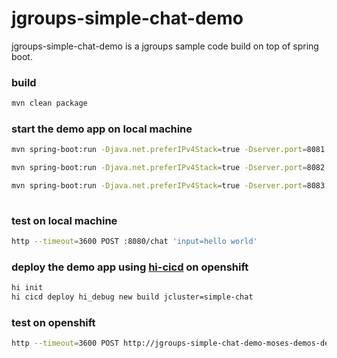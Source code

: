 # jgroups-simple-chat-demo

jgroups-simple-chat-demo is a jgroups sample code build on top of spring boot. 

### build
```bash
mvn clean package
```

### start the demo app on local machine
```bash
mvn spring-boot:run -Djava.net.preferIPv4Stack=true -Dserver.port=8081

mvn spring-boot:run -Djava.net.preferIPv4Stack=true -Dserver.port=8082

mvn spring-boot:run -Djava.net.preferIPv4Stack=true -Dserver.port=8083
   
```

### test on local machine
```bash
http --timeout=3600 POST :8080/chat 'input=hello world' 
```


### deploy the demo app using [hi-cicd](https://github.com/hi-cli/hi-cicd) on openshift
```bash
hi init
hi cicd deploy hi_debug new build jcluster=simple-chat
```

### test on openshift
```bash
http --timeout=3600 POST http://jgroups-simple-chat-demo-moses-demos-dev.apps.vpclub.io/chat 'input=hello world' 
```
